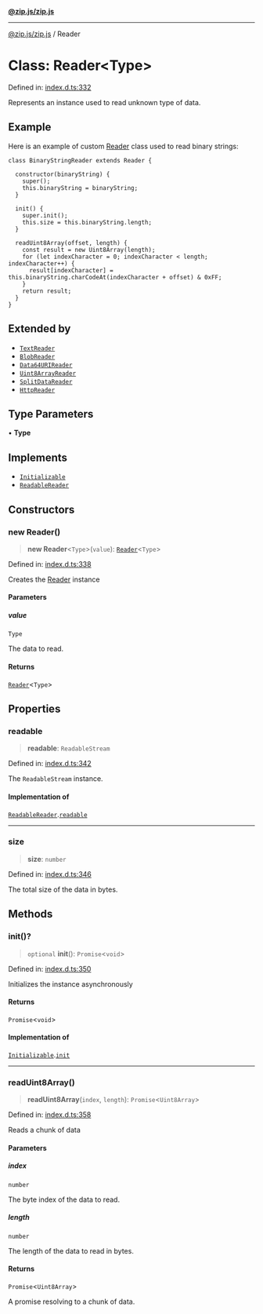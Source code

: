 [**@zip.js/zip.js**](../README.md)

***

[@zip.js/zip.js](../globals.md) / Reader

# Class: Reader\<Type\>

Defined in: [index.d.ts:332](https://github.com/gildas-lormeau/zip.js/blob/d0e6c1395e38b4516517dbdf3097589fab5ed02c/index.d.ts#L332)

Represents an instance used to read unknown type of data.

## Example

Here is an example of custom [Reader](Reader.md) class used to read binary strings:
```
class BinaryStringReader extends Reader {

  constructor(binaryString) {
    super();
    this.binaryString = binaryString;
  }

  init() {
    super.init();
    this.size = this.binaryString.length;
  }

  readUint8Array(offset, length) {
    const result = new Uint8Array(length);
    for (let indexCharacter = 0; indexCharacter < length; indexCharacter++) {
      result[indexCharacter] = this.binaryString.charCodeAt(indexCharacter + offset) & 0xFF;
    }
    return result;
  }
}
```

## Extended by

- [`TextReader`](TextReader.md)
- [`BlobReader`](BlobReader.md)
- [`Data64URIReader`](Data64URIReader.md)
- [`Uint8ArrayReader`](Uint8ArrayReader.md)
- [`SplitDataReader`](SplitDataReader.md)
- [`HttpReader`](HttpReader.md)

## Type Parameters

• **Type**

## Implements

- [`Initializable`](../interfaces/Initializable.md)
- [`ReadableReader`](../interfaces/ReadableReader.md)

## Constructors

### new Reader()

> **new Reader**\<`Type`\>(`value`): [`Reader`](Reader.md)\<`Type`\>

Defined in: [index.d.ts:338](https://github.com/gildas-lormeau/zip.js/blob/d0e6c1395e38b4516517dbdf3097589fab5ed02c/index.d.ts#L338)

Creates the [Reader](Reader.md) instance

#### Parameters

##### value

`Type`

The data to read.

#### Returns

[`Reader`](Reader.md)\<`Type`\>

## Properties

### readable

> **readable**: `ReadableStream`

Defined in: [index.d.ts:342](https://github.com/gildas-lormeau/zip.js/blob/d0e6c1395e38b4516517dbdf3097589fab5ed02c/index.d.ts#L342)

The `ReadableStream` instance.

#### Implementation of

[`ReadableReader`](../interfaces/ReadableReader.md).[`readable`](../interfaces/ReadableReader.md#readable)

***

### size

> **size**: `number`

Defined in: [index.d.ts:346](https://github.com/gildas-lormeau/zip.js/blob/d0e6c1395e38b4516517dbdf3097589fab5ed02c/index.d.ts#L346)

The total size of the data in bytes.

## Methods

### init()?

> `optional` **init**(): `Promise`\<`void`\>

Defined in: [index.d.ts:350](https://github.com/gildas-lormeau/zip.js/blob/d0e6c1395e38b4516517dbdf3097589fab5ed02c/index.d.ts#L350)

Initializes the instance asynchronously

#### Returns

`Promise`\<`void`\>

#### Implementation of

[`Initializable`](../interfaces/Initializable.md).[`init`](../interfaces/Initializable.md#init)

***

### readUint8Array()

> **readUint8Array**(`index`, `length`): `Promise`\<`Uint8Array`\>

Defined in: [index.d.ts:358](https://github.com/gildas-lormeau/zip.js/blob/d0e6c1395e38b4516517dbdf3097589fab5ed02c/index.d.ts#L358)

Reads a chunk of data

#### Parameters

##### index

`number`

The byte index of the data to read.

##### length

`number`

The length of the data to read in bytes.

#### Returns

`Promise`\<`Uint8Array`\>

A promise resolving to a chunk of data.
